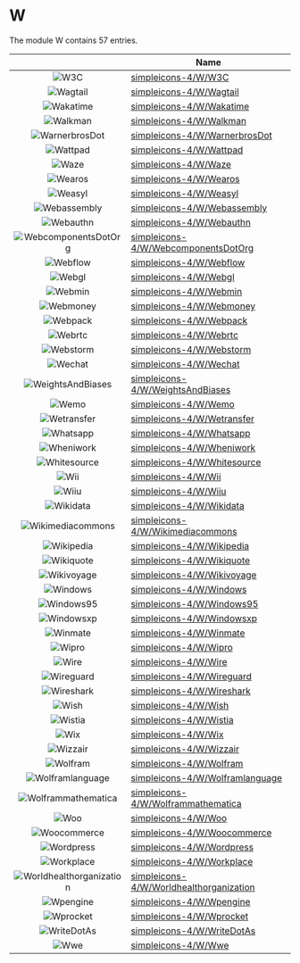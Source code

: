 # W

The module W contains 57 entries.



| |Name|
|:---:|---|
|![W3C](../simpleicons-4/W/W3C.element.png)|[simpleicons-4/W/W3C](../simpleicons-4/W/W3C.md)
|![Wagtail](../simpleicons-4/W/Wagtail.element.png)|[simpleicons-4/W/Wagtail](../simpleicons-4/W/Wagtail.md)
|![Wakatime](../simpleicons-4/W/Wakatime.element.png)|[simpleicons-4/W/Wakatime](../simpleicons-4/W/Wakatime.md)
|![Walkman](../simpleicons-4/W/Walkman.element.png)|[simpleicons-4/W/Walkman](../simpleicons-4/W/Walkman.md)
|![WarnerbrosDot](../simpleicons-4/W/WarnerbrosDot.element.png)|[simpleicons-4/W/WarnerbrosDot](../simpleicons-4/W/WarnerbrosDot.md)
|![Wattpad](../simpleicons-4/W/Wattpad.element.png)|[simpleicons-4/W/Wattpad](../simpleicons-4/W/Wattpad.md)
|![Waze](../simpleicons-4/W/Waze.element.png)|[simpleicons-4/W/Waze](../simpleicons-4/W/Waze.md)
|![Wearos](../simpleicons-4/W/Wearos.element.png)|[simpleicons-4/W/Wearos](../simpleicons-4/W/Wearos.md)
|![Weasyl](../simpleicons-4/W/Weasyl.element.png)|[simpleicons-4/W/Weasyl](../simpleicons-4/W/Weasyl.md)
|![Webassembly](../simpleicons-4/W/Webassembly.element.png)|[simpleicons-4/W/Webassembly](../simpleicons-4/W/Webassembly.md)
|![Webauthn](../simpleicons-4/W/Webauthn.element.png)|[simpleicons-4/W/Webauthn](../simpleicons-4/W/Webauthn.md)
|![WebcomponentsDotOrg](../simpleicons-4/W/WebcomponentsDotOrg.element.png)|[simpleicons-4/W/WebcomponentsDotOrg](../simpleicons-4/W/WebcomponentsDotOrg.md)
|![Webflow](../simpleicons-4/W/Webflow.element.png)|[simpleicons-4/W/Webflow](../simpleicons-4/W/Webflow.md)
|![Webgl](../simpleicons-4/W/Webgl.element.png)|[simpleicons-4/W/Webgl](../simpleicons-4/W/Webgl.md)
|![Webmin](../simpleicons-4/W/Webmin.element.png)|[simpleicons-4/W/Webmin](../simpleicons-4/W/Webmin.md)
|![Webmoney](../simpleicons-4/W/Webmoney.element.png)|[simpleicons-4/W/Webmoney](../simpleicons-4/W/Webmoney.md)
|![Webpack](../simpleicons-4/W/Webpack.element.png)|[simpleicons-4/W/Webpack](../simpleicons-4/W/Webpack.md)
|![Webrtc](../simpleicons-4/W/Webrtc.element.png)|[simpleicons-4/W/Webrtc](../simpleicons-4/W/Webrtc.md)
|![Webstorm](../simpleicons-4/W/Webstorm.element.png)|[simpleicons-4/W/Webstorm](../simpleicons-4/W/Webstorm.md)
|![Wechat](../simpleicons-4/W/Wechat.element.png)|[simpleicons-4/W/Wechat](../simpleicons-4/W/Wechat.md)
|![WeightsAndBiases](../simpleicons-4/W/WeightsAndBiases.element.png)|[simpleicons-4/W/WeightsAndBiases](../simpleicons-4/W/WeightsAndBiases.md)
|![Wemo](../simpleicons-4/W/Wemo.element.png)|[simpleicons-4/W/Wemo](../simpleicons-4/W/Wemo.md)
|![Wetransfer](../simpleicons-4/W/Wetransfer.element.png)|[simpleicons-4/W/Wetransfer](../simpleicons-4/W/Wetransfer.md)
|![Whatsapp](../simpleicons-4/W/Whatsapp.element.png)|[simpleicons-4/W/Whatsapp](../simpleicons-4/W/Whatsapp.md)
|![Wheniwork](../simpleicons-4/W/Wheniwork.element.png)|[simpleicons-4/W/Wheniwork](../simpleicons-4/W/Wheniwork.md)
|![Whitesource](../simpleicons-4/W/Whitesource.element.png)|[simpleicons-4/W/Whitesource](../simpleicons-4/W/Whitesource.md)
|![Wii](../simpleicons-4/W/Wii.element.png)|[simpleicons-4/W/Wii](../simpleicons-4/W/Wii.md)
|![Wiiu](../simpleicons-4/W/Wiiu.element.png)|[simpleicons-4/W/Wiiu](../simpleicons-4/W/Wiiu.md)
|![Wikidata](../simpleicons-4/W/Wikidata.element.png)|[simpleicons-4/W/Wikidata](../simpleicons-4/W/Wikidata.md)
|![Wikimediacommons](../simpleicons-4/W/Wikimediacommons.element.png)|[simpleicons-4/W/Wikimediacommons](../simpleicons-4/W/Wikimediacommons.md)
|![Wikipedia](../simpleicons-4/W/Wikipedia.element.png)|[simpleicons-4/W/Wikipedia](../simpleicons-4/W/Wikipedia.md)
|![Wikiquote](../simpleicons-4/W/Wikiquote.element.png)|[simpleicons-4/W/Wikiquote](../simpleicons-4/W/Wikiquote.md)
|![Wikivoyage](../simpleicons-4/W/Wikivoyage.element.png)|[simpleicons-4/W/Wikivoyage](../simpleicons-4/W/Wikivoyage.md)
|![Windows](../simpleicons-4/W/Windows.element.png)|[simpleicons-4/W/Windows](../simpleicons-4/W/Windows.md)
|![Windows95](../simpleicons-4/W/Windows95.element.png)|[simpleicons-4/W/Windows95](../simpleicons-4/W/Windows95.md)
|![Windowsxp](../simpleicons-4/W/Windowsxp.element.png)|[simpleicons-4/W/Windowsxp](../simpleicons-4/W/Windowsxp.md)
|![Winmate](../simpleicons-4/W/Winmate.element.png)|[simpleicons-4/W/Winmate](../simpleicons-4/W/Winmate.md)
|![Wipro](../simpleicons-4/W/Wipro.element.png)|[simpleicons-4/W/Wipro](../simpleicons-4/W/Wipro.md)
|![Wire](../simpleicons-4/W/Wire.element.png)|[simpleicons-4/W/Wire](../simpleicons-4/W/Wire.md)
|![Wireguard](../simpleicons-4/W/Wireguard.element.png)|[simpleicons-4/W/Wireguard](../simpleicons-4/W/Wireguard.md)
|![Wireshark](../simpleicons-4/W/Wireshark.element.png)|[simpleicons-4/W/Wireshark](../simpleicons-4/W/Wireshark.md)
|![Wish](../simpleicons-4/W/Wish.element.png)|[simpleicons-4/W/Wish](../simpleicons-4/W/Wish.md)
|![Wistia](../simpleicons-4/W/Wistia.element.png)|[simpleicons-4/W/Wistia](../simpleicons-4/W/Wistia.md)
|![Wix](../simpleicons-4/W/Wix.element.png)|[simpleicons-4/W/Wix](../simpleicons-4/W/Wix.md)
|![Wizzair](../simpleicons-4/W/Wizzair.element.png)|[simpleicons-4/W/Wizzair](../simpleicons-4/W/Wizzair.md)
|![Wolfram](../simpleicons-4/W/Wolfram.element.png)|[simpleicons-4/W/Wolfram](../simpleicons-4/W/Wolfram.md)
|![Wolframlanguage](../simpleicons-4/W/Wolframlanguage.element.png)|[simpleicons-4/W/Wolframlanguage](../simpleicons-4/W/Wolframlanguage.md)
|![Wolframmathematica](../simpleicons-4/W/Wolframmathematica.element.png)|[simpleicons-4/W/Wolframmathematica](../simpleicons-4/W/Wolframmathematica.md)
|![Woo](../simpleicons-4/W/Woo.element.png)|[simpleicons-4/W/Woo](../simpleicons-4/W/Woo.md)
|![Woocommerce](../simpleicons-4/W/Woocommerce.element.png)|[simpleicons-4/W/Woocommerce](../simpleicons-4/W/Woocommerce.md)
|![Wordpress](../simpleicons-4/W/Wordpress.element.png)|[simpleicons-4/W/Wordpress](../simpleicons-4/W/Wordpress.md)
|![Workplace](../simpleicons-4/W/Workplace.element.png)|[simpleicons-4/W/Workplace](../simpleicons-4/W/Workplace.md)
|![Worldhealthorganization](../simpleicons-4/W/Worldhealthorganization.element.png)|[simpleicons-4/W/Worldhealthorganization](../simpleicons-4/W/Worldhealthorganization.md)
|![Wpengine](../simpleicons-4/W/Wpengine.element.png)|[simpleicons-4/W/Wpengine](../simpleicons-4/W/Wpengine.md)
|![Wprocket](../simpleicons-4/W/Wprocket.element.png)|[simpleicons-4/W/Wprocket](../simpleicons-4/W/Wprocket.md)
|![WriteDotAs](../simpleicons-4/W/WriteDotAs.element.png)|[simpleicons-4/W/WriteDotAs](../simpleicons-4/W/WriteDotAs.md)
|![Wwe](../simpleicons-4/W/Wwe.element.png)|[simpleicons-4/W/Wwe](../simpleicons-4/W/Wwe.md)

